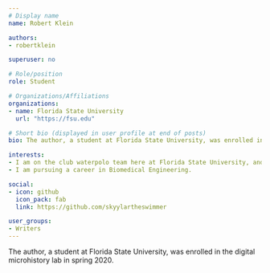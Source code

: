 ```yaml
---
# Display name
name: Robert Klein

authors:
- robertklein

superuser: no

# Role/position
role: Student

# Organizations/Affiliations
organizations:
- name: Florida State University
  url: "https://fsu.edu"

# Short bio (displayed in user profile at end of posts)
bio: The author, a student at Florida State University, was enrolled in the digital microhistory lab in Spring 2020.

interests: 
- I am on the club waterpolo team here at Florida State University, and I also always enjoy playing video games with my friends.
- I am pursuing a career in Biomedical Engineering.

social:
- icon: github
  icon_pack: fab
  link: https://github.com/skyylartheswimmer

user_groups:
- Writers
---
```

The author, a student at Florida State University, was enrolled in the digital microhistory lab in spring 2020.
